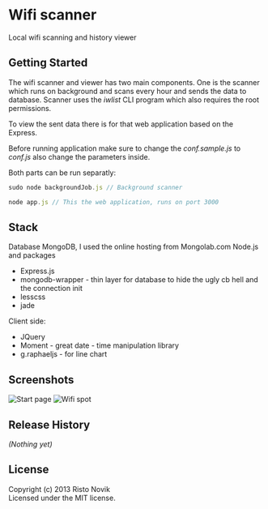 # Wifi scanner

Local wifi scanning and history viewer

## Getting Started
The wifi scanner and viewer has two main components.
One is the scanner which runs on background and scans every hour and sends the data to database.
Scanner uses the _iwlist_ CLI program which also requires the root permissions.

To view the sent data there is for that web application based on the Express. 

Before running application make sure to change the _conf.sample.js_ to _conf.js_ also change the parameters inside.

Both parts can be run separatly:
```javascript
sudo node backgroundJob.js // Background scanner

node app.js // This the web application, runs on port 3000
```

## Stack
Database MongoDB, I used the online hosting from Mongolab.com
Node.js and packages
  * Express.js
  * mongodb-wrapper - thin layer for database to hide the ugly cb hell and the connection init
  * lesscss
  * jade

Client side:
  * JQuery
  * Moment - great date - time manipulation library
  * g.raphaeljs - for line chart


## Screenshots
![Start page](https://raw.github.com/riston/wifi-scanner/master/screen/example3.png)
![Wifi spot](https://raw.github.com/riston/wifi-scanner/master/screen/example1.png)

## Release History
_(Nothing yet)_

## License
Copyright (c) 2013 Risto Novik  
Licensed under the MIT license.
